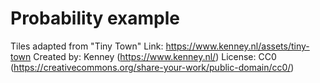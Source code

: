# Probability example

Tiles adapted from "Tiny Town"
Link: https://www.kenney.nl/assets/tiny-town
Created by: Kenney (https://www.kenney.nl/)
License: CC0 (https://creativecommons.org/share-your-work/public-domain/cc0/)
